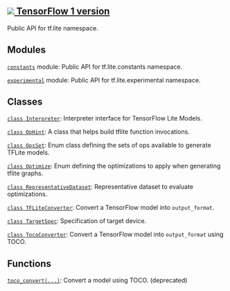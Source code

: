 [ ![](https://tensorflow.google.cn/images/tf_logo_32px.png) TensorFlow 1
version](/versions/r1.15/api_docs/python/tf/compat/v1/lite)  
---  
  
Public API for tf.lite namespace.

## Modules

[`constants`](https://tensorflow.google.cn/api_docs/python/tf/compat/v1/lite/constants)
module: Public API for tf.lite.constants namespace.

[`experimental`](https://tensorflow.google.cn/api_docs/python/tf/compat/v1/lite/experimental)
module: Public API for tf.lite.experimental namespace.

## Classes

[`class
Interpreter`](https://tensorflow.google.cn/api_docs/python/tf/lite/Interpreter):
Interpreter interface for TensorFlow Lite Models.

[`class
OpHint`](https://tensorflow.google.cn/api_docs/python/tf/compat/v1/lite/OpHint):
A class that helps build tflite function invocations.

[`class OpsSet`](https://tensorflow.google.cn/api_docs/python/tf/lite/OpsSet):
Enum class defining the sets of ops available to generate TFLite models.

[`class
Optimize`](https://tensorflow.google.cn/api_docs/python/tf/lite/Optimize):
Enum defining the optimizations to apply when generating tflite graphs.

[`class
RepresentativeDataset`](https://tensorflow.google.cn/api_docs/python/tf/lite/RepresentativeDataset):
Representative dataset to evaluate optimizations.

[`class
TFLiteConverter`](https://tensorflow.google.cn/api_docs/python/tf/compat/v1/lite/TFLiteConverter):
Convert a TensorFlow model into `output_format`.

[`class
TargetSpec`](https://tensorflow.google.cn/api_docs/python/tf/lite/TargetSpec):
Specification of target device.

[`class
TocoConverter`](https://tensorflow.google.cn/api_docs/python/tf/compat/v1/lite/TocoConverter):
Convert a TensorFlow model into `output_format` using TOCO.

## Functions

[`toco_convert(...)`](https://tensorflow.google.cn/api_docs/python/tf/compat/v1/lite/toco_convert):
Convert a model using TOCO. (deprecated)

